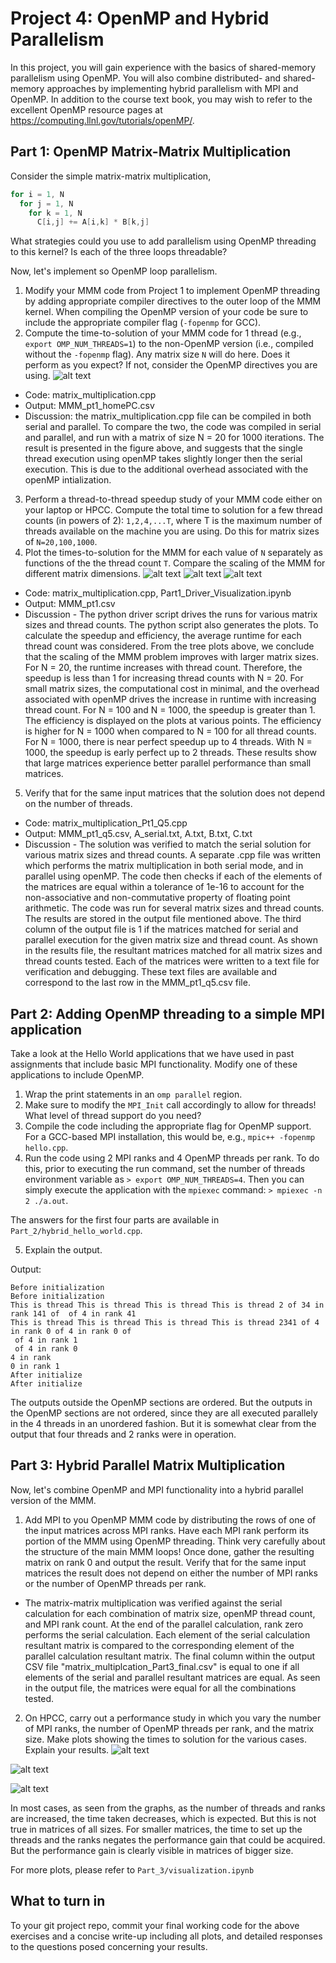 # Project 4: OpenMP and Hybrid Parallelism 

In this project, you will gain experience with the basics of shared-memory parallelism using OpenMP. 
You will also combine distributed- and shared-memory approaches by implementing hybrid parallelism with MPI and OpenMP. 
In addition to the course text book, you may wish to refer to the excellent OpenMP resource pages at <https://computing.llnl.gov/tutorials/openMP/>.

## Part 1: OpenMP Matrix-Matrix Multiplication

Consider the simple matrix-matrix multiplication,

```C
for i = 1, N
  for j = 1, N
    for k = 1, N
      C[i,j] += A[i,k] * B[k,j]
```

What strategies could you use to add parallelism using OpenMP threading to this kernel? Is each of the three loops threadable?

Now, let's implement so OpenMP loop parallelism.

1. Modify your MMM code from Project 1 to implement OpenMP threading by adding appropriate compiler directives to the outer loop of the MMM kernel. When compiling the OpenMP version of your code be sure to include the appropriate compiler flag (`-fopenmp` for GCC).
2. Compute the time-to-solution of your MMM code for 1 thread (e.g., `export OMP_NUM_THREADS=1`) to the non-OpenMP version (i.e., compiled without the `-fopenmp` flag). Any matrix size `N` will do here. Does it perform as you expect? If not, consider the OpenMP directives you are using.
![alt text](Part_1/Serial_Vs_1Thread.jpg)
 - Code: matrix_multiplication.cpp
 - Output: MMM_pt1_homePC.csv
 - Discussion: the matrix_multiplication.cpp file can be compiled in both serial and parallel. To compare the two, the code was compiled in serial and parallel, and run with a matrix of size N = 20 for 1000 iterations. The result is presented in the figure above, and suggests that the single thread execution using openMP takes slightly longer then the serial execution. This is due to the additional overhead associated with the openMP intialization. 
3. Perform a thread-to-thread speedup study of your MMM code either on your laptop or HPCC. Compute the total time to solution for a few thread counts (in powers of 2): `1,2,4,...T`, where T is the maximum number of threads available on the machine you are using. Do this for matrix sizes of `N=20,100,1000`.
4. Plot the times-to-solution for the MMM for each value of `N` separately as functions of the the thread count `T`. Compare the scaling of the MMM for different matrix dimensions.
![alt text](Part_1/TimeVsThreads_N20.jpg)
![alt text](Part_1/TimeVsThreads_N100.jpg)
![alt text](Part_1/TimeVsThreads_N1000.jpg)

- Code: matrix_multiplication.cpp, Part1_Driver_Visualization.ipynb
- Output: MMM_pt1.csv 
- Discussion - The python driver script drives the runs for various matrix sizes and thread counts. The python script also generates the plots. To calculate the speedup and efficiency, the average runtime for each thread count was considered. From the tree plots above, we conclude that the scaling of the MMM problem improves with larger matrix sizes. For N = 20, the runtime increases with thread count. Therefore, the speedup is less than 1 for increasing thread counts with N = 20. For small matrix sizes, the computational cost in minimal, and the overhead associated with openMP drives the increase in runtime with increasing thread count. For N = 100 and N = 1000, the speedup is greater than 1. The efficiency is displayed on the plots at various points. The efficiency is higher for N = 1000 when compared to N = 100 for all thread counts. For N = 1000, there is near perfect speedup up to 4 threads. With N = 1000, the speedup is early perfect up to 2 threads. These results show that large matrices experience better parallel performance than small matrices. 

5. Verify that for the same input matrices that the solution does not depend on the number of threads.
 - Code: matrix_multiplication_Pt1_Q5.cpp
 - Output: MMM_pt1_q5.csv, A_serial.txt, A.txt, B.txt, C.txt
 - Discussion - The solution was verified to match the serial solution for various matrix sizes and thread counts. A separate .cpp file was written which performs the matrix multiplication in both serial mode, and in parallel using openMP. The code then checks if each of the elements of the matrices are equal within a tolerance of 1e-16 to account for the non-associative and non-commutative property of floating point arithmetic. The code was run for several matrix sizes and thread counts. The results are stored in the output file mentioned above. The third column of the output file is 1 if the matrices matched for serial and parallel execution for the given matrix size and thread count. As shown in the results file, the resultant matrices matched for all matrix sizes and thread counts tested. Each of the matrices were written to a text file for verification and debugging. These text files are available and correspond to the last row in the MMM_pt1_q5.csv file. 

## Part 2: Adding OpenMP threading to a simple MPI application

Take a look at the Hello World applications that we have used in past assignments that include basic MPI functionality. Modify one of these applications to include OpenMP. 

1. Wrap the print statements in an `omp parallel` region.
2. Make sure to modify the `MPI_Init` call accordingly to allow for threads! What level of thread support do you need?
3. Compile the code including the appropriate flag for OpenMP support. For a GCC-based MPI installation, this would be, e.g., `mpic++ -fopenmp hello.cpp`.
4. Run the code using 2 MPI ranks and 4 OpenMP threads per rank. To do this, prior to executing the run command, set the number of threads environment variable as `> export OMP_NUM_THREADS=4`. Then you can simply execute the application with the `mpiexec` command: `> mpiexec -n 2 ./a.out`.

The answers for the first four parts are available in ```Part_2/hybrid_hello_world.cpp```.

5. Explain the output.

Output:

```
Before initialization
Before initialization
This is thread This is thread This is thread This is thread 2 of 34 in rank 141 of  of 4 in rank 41
This is thread This is thread This is thread This is thread 2341 of 4 in rank 0 of 4 in rank 0 of 
 of 4 in rank 1
 of 4 in rank 0
4 in rank 
0 in rank 1
After initialize
After initialize
```
The outputs outside the OpenMP sections are ordered. But the outputs in the OpenMP sections are not ordered, since they are all executed parallely in the 4 threads in an unordered fashion. But it is somewhat clear from the output that four threads and 2 ranks were in operation.

## Part 3: Hybrid Parallel Matrix Multiplication

Now, let's combine OpenMP and MPI functionality into a hybrid parallel version of the MMM. 

1. Add MPI to  you OpenMP MMM code by distributing the rows of one of the input matrices across MPI ranks. Have each MPI rank perform its portion of the MMM using OpenMP threading. Think very carefully about the structure of the main MMM loops! Once done, gather the resulting matrix on rank 0 and output the result. Verify that for the same input matrices the result does not depend on either the number of MPI ranks or the number of OpenMP threads per rank. 
 - The matrix-matrix multiplication was verified against the serial calculation for each combination of matrix size, openMP thread count, and MPI rank count. At the end of the parallel calculation, rank zero performs the serial calculation. Each element of the serial calculation resultant matrix is compared to the corresponding element of the parallel calculation resultant matrix. The final column within the output CSV file "matrix_multiplcation_Part3_final.csv" is equal to one if all elements of the serial and parallel resultant matrices are equal. As seen in the output file, the matrices were equal for all the combinations tested.  
2. On HPCC, carry out a performance study in which you vary the number of MPI ranks, the number of OpenMP threads per rank, and the matrix size. Make plots showing the times to solution for the various cases. Explain your results.
![alt text](Part_3/1024_performance.png)

![alt text](Part_3/rank_2_performance.png)

![alt text](Part_3/6_threads_performance.png)

In most cases, as seen from the graphs, as the number of threads and ranks are increased, the time taken decreases, which is expected. But this is not true in matrices of all sizes. For smaller matrices, the time to set up the threads and the ranks negates the performance gain that could be acquired. But the performance gain is clearly visible in matrices of bigger size.

For more plots, please refer to ```Part_3/visualization.ipynb```

## What to turn in

To your git project repo, commit your final working code for the above exercises and a concise write-up including all plots, and detailed responses to the questions posed concerning your results. 
